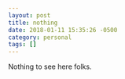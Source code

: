 ```yaml
---
layout: post
title: nothing
date: 2018-01-11 15:35:26 -0500
category: personal
tags: []
---
```


Nothing to see here folks. 

